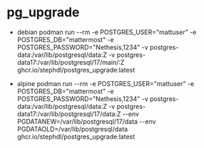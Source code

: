 # pg_upgrade
- debian
podman  run --rm 	-e POSTGRES_USER="mattuser" 	-e POSTGRES_DB="mattermost" 	-e POSTGRES_PASSWORD="Nethesis,1234" 	-v postgres-data:/var/lib/postgresql/data:Z 	-v postgres-data17:/var/lib/postgresql/17/main/:Z 	ghcr.io/stephdl/postgres_upgrade:latest



- alpine
podman  run --rm 	-e POSTGRES_USER="mattuser" 	-e POSTGRES_DB="mattermost" 	-e POSTGRES_PASSWORD="Nethesis,1234" 	-v postgres-data:/var/lib/postgresql/data:Z 	-v postgres-data17:/var/lib/postgresql/17/data:Z --env PGDATANEW=/var/lib/postgresql/17/data --env PGDATAOLD=/var/lib/postgresql/data  ghcr.io/stephdl/postgres_upgrade:latest 

